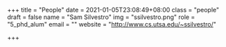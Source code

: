 +++
title = "People"
date = 2021-01-05T23:08:49+08:00
class = "people"
draft = false
name = "Sam Silvestro"
img = "ssilvestro.png"
role = "5_phd_alum"
email = ""
website = "http://www.cs.utsa.edu/~ssilvestro/"


+++

<!-- You can add some text here using markdown or pure HTML (any markdown inside a html tag will not be parsed, however.) The markdown parser used is called blackfriday. -->
